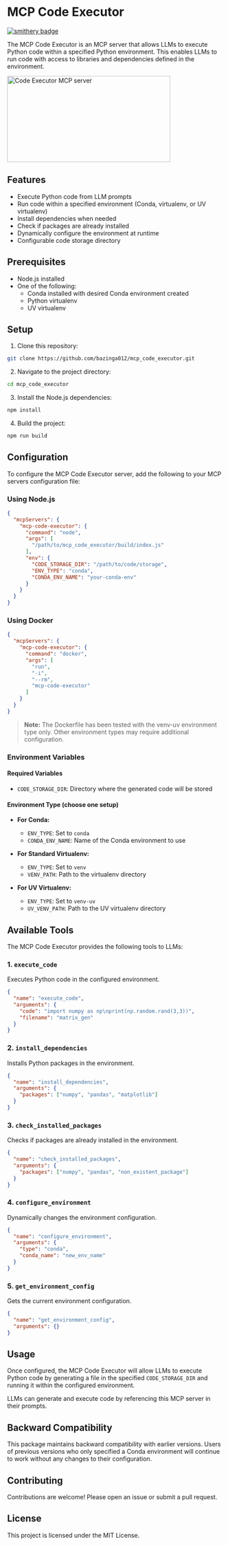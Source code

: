 # MCP Code Executor
[![smithery badge](https://smithery.ai/badge/@bazinga012/mcp_code_executor)](https://smithery.ai/server/@bazinga012/mcp_code_executor)

The MCP Code Executor is an MCP server that allows LLMs to execute Python code within a specified Python environment. This enables LLMs to run code with access to libraries and dependencies defined in the environment.

<a href="https://glama.ai/mcp/servers/45ix8xode3"><img width="380" height="200" src="https://glama.ai/mcp/servers/45ix8xode3/badge" alt="Code Executor MCP server" /></a>

## Features

- Execute Python code from LLM prompts
- Run code within a specified environment (Conda, virtualenv, or UV virtualenv)
- Install dependencies when needed
- Check if packages are already installed
- Dynamically configure the environment at runtime
- Configurable code storage directory

## Prerequisites

- Node.js installed
- One of the following:
  - Conda installed with desired Conda environment created
  - Python virtualenv
  - UV virtualenv

## Setup

1. Clone this repository:

```bash
git clone https://github.com/bazinga012/mcp_code_executor.git
```

2. Navigate to the project directory:

```bash 
cd mcp_code_executor
```

3. Install the Node.js dependencies:

```bash
npm install
```

4. Build the project:

```bash
npm run build
```

## Configuration

To configure the MCP Code Executor server, add the following to your MCP servers configuration file:

### Using Node.js

```json
{
  "mcpServers": {
    "mcp-code-executor": {
      "command": "node",
      "args": [
        "/path/to/mcp_code_executor/build/index.js" 
      ],
      "env": {
        "CODE_STORAGE_DIR": "/path/to/code/storage",
        "ENV_TYPE": "conda",
        "CONDA_ENV_NAME": "your-conda-env"
      }
    }
  }
}
```

### Using Docker

```json
{
  "mcpServers": {
    "mcp-code-executor": {
      "command": "docker",
      "args": [
        "run",
        "-i",
        "--rm",
        "mcp-code-executor"
      ]
    }
  }
}
```

> **Note:** The Dockerfile has been tested with the venv-uv environment type only. Other environment types may require additional configuration.

### Environment Variables

#### Required Variables
- `CODE_STORAGE_DIR`: Directory where the generated code will be stored

#### Environment Type (choose one setup)
- **For Conda:**
  - `ENV_TYPE`: Set to `conda`
  - `CONDA_ENV_NAME`: Name of the Conda environment to use

- **For Standard Virtualenv:**
  - `ENV_TYPE`: Set to `venv`
  - `VENV_PATH`: Path to the virtualenv directory

- **For UV Virtualenv:**
  - `ENV_TYPE`: Set to `venv-uv`
  - `UV_VENV_PATH`: Path to the UV virtualenv directory

## Available Tools

The MCP Code Executor provides the following tools to LLMs:

### 1. `execute_code`
Executes Python code in the configured environment.
```json
{
  "name": "execute_code",
  "arguments": {
    "code": "import numpy as np\nprint(np.random.rand(3,3))",
    "filename": "matrix_gen"
  }
}
```

### 2. `install_dependencies`
Installs Python packages in the environment.
```json
{
  "name": "install_dependencies",
  "arguments": {
    "packages": ["numpy", "pandas", "matplotlib"]
  }
}
```

### 3. `check_installed_packages`
Checks if packages are already installed in the environment.
```json
{
  "name": "check_installed_packages",
  "arguments": {
    "packages": ["numpy", "pandas", "non_existent_package"]
  }
}
```

### 4. `configure_environment`
Dynamically changes the environment configuration.
```json
{
  "name": "configure_environment",
  "arguments": {
    "type": "conda",
    "conda_name": "new_env_name"
  }
}
```

### 5. `get_environment_config`
Gets the current environment configuration.
```json
{
  "name": "get_environment_config",
  "arguments": {}
}
```

## Usage

Once configured, the MCP Code Executor will allow LLMs to execute Python code by generating a file in the specified `CODE_STORAGE_DIR` and running it within the configured environment.

LLMs can generate and execute code by referencing this MCP server in their prompts.

## Backward Compatibility

This package maintains backward compatibility with earlier versions. Users of previous versions who only specified a Conda environment will continue to work without any changes to their configuration.

## Contributing

Contributions are welcome! Please open an issue or submit a pull request.

## License

This project is licensed under the MIT License.
